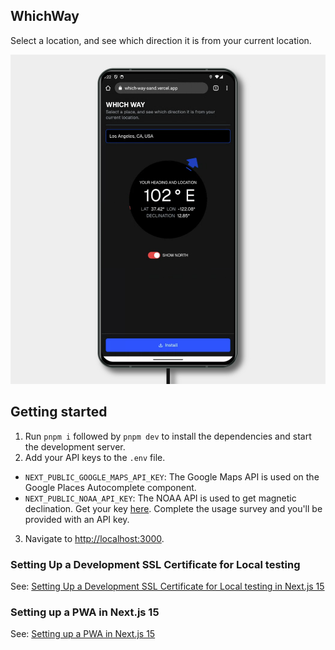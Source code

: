 ## WhichWay

Select a location, and see which direction it is from your current location.

![screenshot](./public/screenshots/3.png)

## Getting started

1. Run `pnpm i` followed by `pnpm dev` to install the dependencies and start the development server.
2. Add your API keys to the `.env` file.

- `NEXT_PUBLIC_GOOGLE_MAPS_API_KEY`: The Google Maps API is used on the Google Places Autocomplete component.
- `NEXT_PUBLIC_NOAA_API_KEY`: The NOAA API is used to get magnetic declination. Get your key [here](https://www.ngdc.noaa.gov/geomag/CalcSurvey.shtml). Complete the usage survey and you'll be provided with an API key.

3. Navigate to [http://localhost:3000](http://localhost:3000).

### Setting Up a Development SSL Certificate for Local testing

See: [Setting Up a Development SSL Certificate for Local testing in Next.js 15](https://gist.github.com/cdnkr/7e56cfb86f255877df99f0d7a2d57d34)

### Setting up a PWA in Next.js 15

See: [Setting up a PWA in Next.js 15](https://gist.github.com/cdnkr/25d3746bdb35767d66c7ae6d26c2ed98)
